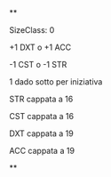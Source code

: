 **

SizeClass: 0

+1 DXT o +1 ACC

-1 CST o -1 STR

1 dado sotto per iniziativa

STR cappata a 16

CST cappata a 16

DXT cappata a 19

ACC cappata a 19

**